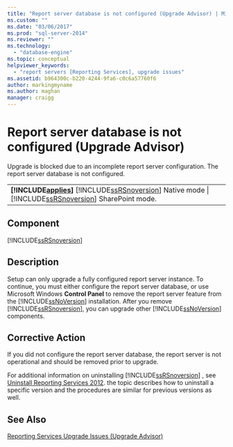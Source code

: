 ```yaml
---
title: "Report server database is not configured (Upgrade Advisor) | Microsoft Docs"
ms.custom: ""
ms.date: "03/06/2017"
ms.prod: "sql-server-2014"
ms.reviewer: ""
ms.technology: 
  - "database-engine"
ms.topic: conceptual
helpviewer_keywords: 
  - "report servers [Reporting Services], upgrade issues"
ms.assetid: b964300c-b220-4244-9fa6-c0c6a57760f6
author: markingmyname
ms.author: maghan
manager: craigg
---
```

# Report server database is not configured (Upgrade Advisor)
  Upgrade is blocked due to an incomplete report server configuration. The report server database is not configured.  
  
||  
|-|  
|**[!INCLUDE[applies](../../includes/applies-md.md)]**  [!INCLUDE[ssRSnoversion](../../includes/ssrsnoversion-md.md)] Native mode &#124; [!INCLUDE[ssRSnoversion](../../includes/ssrsnoversion-md.md)] SharePoint mode.|  
  
## Component  
 [!INCLUDE[ssRSnoversion](../../includes/ssrsnoversion-md.md)]  
  
## Description  
 Setup can only upgrade a fully configured report server instance. To continue, you must either configure the report server database, or use Microsoft Windows **Control Panel** to remove the report server feature from the [!INCLUDE[ssNoVersion](../../includes/ssnoversion-md.md)] installation. After you remove [!INCLUDE[ssRSnoversion](../../includes/ssrsnoversion-md.md)], you can upgrade other [!INCLUDE[ssNoVersion](../../includes/ssnoversion-md.md)] components.  
  
## Corrective Action  
 If you did not configure the report server database, the report server is not operational and should be removed prior to upgrade.  
  
 For additional information on uninstalling [!INCLUDE[ssRSnoversion](../../includes/ssrsnoversion-md.md)] , see [Uninstall Reporting Services 2012](http://technet.microsoft.com/library/hh479745.aspx\(v=sql.11\)). the topic describes how to uninstall a specific version and the procedures are similar for previous versions as well.  
  
## See Also  
 [Reporting Services Upgrade Issues &#40;Upgrade Advisor&#41;](../../../2014/sql-server/install/reporting-services-upgrade-issues-upgrade-advisor.md)  
  
  
